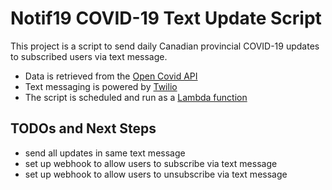 # Notif19 COVID-19 Text Update Script

This project is a script to send daily Canadian provincial COVID-19 updates to subscribed users via text message.

-   Data is retrieved from the [Open Covid API](https://opencovid.ca/api/#time-series-data)
-   Text messaging is powered by [Twilio](https://www.twilio.com)
-   The script is scheduled and run as a [Lambda function](https://aws.amazon.com/lambda/)

## TODOs and Next Steps

-   send all updates in same text message
-   set up webhook to allow users to subscribe via text message
-   set up webhook to allow users to unsubscribe via text message
